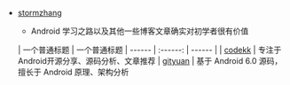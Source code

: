 
- [stormzhang](http://p.codekk.com/)
  - Android 学习之路以及其他一些博客文章确实对初学者很有价值



  | 一个普通标题 | 一个普通标题 
| ------ | :------: | ------ |
| [codekk](http://p.codekk.com/) | 专注于Android开源分享、源码分析、文章推荐 
| [gityuan](http://gityuan.com/) | 基于 Android 6.0 源码，擅长于 Android 原理、架构分析 